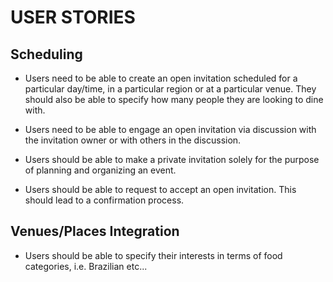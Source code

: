 
USER STORIES
============

Scheduling
----------

* Users need to be able to create an open invitation scheduled for a particular
  day/time, in a particular region or at a particular venue.  They should also
  be able to specify how many people they are looking to dine with.

* Users need to be able to engage an open invitation via discussion with the
  invitation owner or with others in the discussion.

* Users should be able to make a private invitation solely for the purpose of
  planning and organizing an event.

* Users should be able to request to accept an open invitation.  This should
  lead to a confirmation process.


Venues/Places Integration
-------------------------

* Users should be able to specify their interests in terms of food categories,
  i.e. Brazilian etc...



